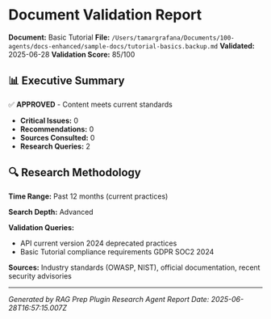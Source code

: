 # Document Validation Report

**Document:** Basic Tutorial
**File:** `/Users/tamargrafana/Documents/100-agents/docs-enhanced/sample-docs/tutorial-basics.backup.md`
**Validated:** 2025-06-28
**Validation Score:** 85/100

## 📊 Executive Summary

✅ **APPROVED** - Content meets current standards

- **Critical Issues:** 0
- **Recommendations:** 0
- **Sources Consulted:** 0
- **Research Queries:** 2

## 🔍 Research Methodology

**Time Range:** Past 12 months (current practices)

**Search Depth:** Advanced

**Validation Queries:**
- API current version 2024 deprecated practices
- Basic Tutorial compliance requirements GDPR SOC2 2024

**Sources:** Industry standards (OWASP, NIST), official documentation, recent security advisories

---

*Generated by RAG Prep Plugin Research Agent*
*Report Date: 2025-06-28T16:57:15.007Z*

